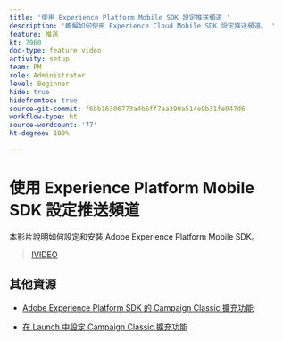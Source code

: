 ```yaml
---
title: '使用 Experience Platform Mobile SDK 設定推送頻道 '
description: '瞭解如何使用 Experience Cloud Mobile SDK 設定推送頻道。 '
feature: 推送
kt: 7960
doc-type: feature video
activity: setup
team: PM
role: Administrator
level: Beginner
hide: true
hidefromtoc: true
source-git-commit: f6bb16306773a4b6ff7aa390a514e9b31fe047d6
workflow-type: ht
source-wordcount: '77'
ht-degree: 100%

---
```



# 使用 Experience Platform Mobile SDK 設定推送頻道

本影片說明如何設定和安裝 Adobe Experience Platform Mobile SDK。

>[!VIDEO](https://video.tv.adobe.com/v/27699?quality=12)


## 其他資源

* [Adobe Experience Platform SDK 的 Campaign Classic 擴充功能](https://helpx-internal.corp.adobe.com/content/help/zh-Hant/campaign/kb/acc-aep-extension.html)

* [在 Launch 中設定 Campaign Classic 擴充功能](https://aep-sdks.gitbook.io/docs/using-mobile-extensions/adobe-campaignclassic)
